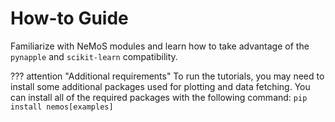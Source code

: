 # How-to Guide

Familiarize with NeMoS modules and learn how to take advantage of the `pynapple` and `scikit-learn` compatibility.

??? attention "Additional requirements"
    To run the tutorials, you may need to install some additional packages used for plotting and data fetching.
    You can install all of the required packages with the following command:
    ```
    pip install nemos[examples]
    ```
